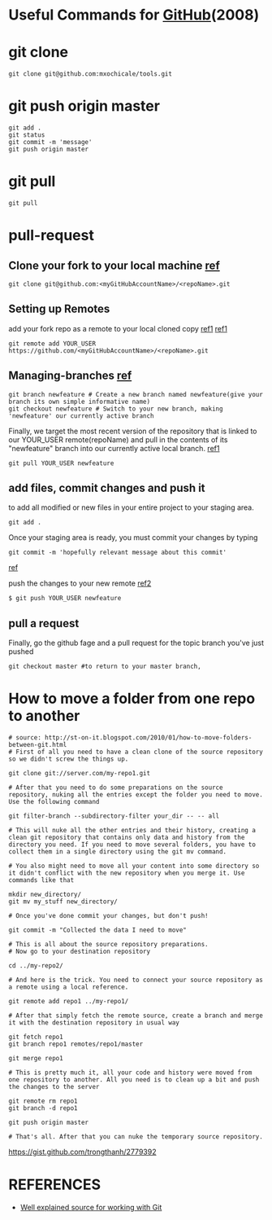 # Useful Commands for [GitHub](https://en.wikipedia.org/wiki/GitHub)(2008)


# git clone
```
git clone git@github.com:mxochicale/tools.git

```


# git push origin master

```
git add .  
git status  
git commit -m 'message'
git push origin master
```

# git pull

```
git pull
```


# pull-request


## Clone your fork to your local machine [ref](https://gist.github.com/Chaser324/ce0505fbed06b947d962#creating-a-fork)
```
git clone git@github.com:<myGitHubAccountName>/<repoName>.git
```

## Setting up Remotes
add your fork repo as a remote to your local cloned copy [ref1](https://stackoverflow.com/questions/14906187/how-to-submit-a-pull-request-from-a-cloned-repo)
[ref1](https://github.com/GarageGames/Torque2D/wiki/Cloning-the-repo-and-working-with-Git#3--setting-up-remotes)
```
git remote add YOUR_USER  https://github.com/<myGitHubAccountName>/<repoName>.git
```

## Managing-branches [ref](https://github.com/GarageGames/Torque2D/wiki/Cloning-the-repo-and-working-with-Git#4---managing-branches)

```
git branch newfeature # Create a new branch named newfeature(give your branch its own simple informative name)
git checkout newfeature # Switch to your new branch, making 'newfeature' our currently active branch

```



Finally, we target the most recent version of the repository that is linked to our
YOUR_USER remote(repoName) and pull in the contents of its "newfeature" branch into our currently active local branch.
[ref1](https://github.com/GarageGames/Torque2D/wiki/Cloning-the-repo-and-working-with-Git#4---managing-branches)
```
git pull YOUR_USER newfeature
```


## add files, commit changes and push it


to add all modified or new files in your entire project to your staging area.
```
git add .
```

Once your staging area is ready, you must commit your changes by typing
```
git commit -m 'hopefully relevant message about this commit'
```
[ref](https://github.com/GarageGames/Torque2D/wiki/Cloning-the-repo-and-working-with-Git#5---final-step--adding-files-committing-changes-and-pushing)


push the changes to your new remote
[ref2](https://hub.github.com/)
```
$ git push YOUR_USER newfeature
```



## pull a request
 Finally, go the github fage and a pull request for the topic branch you've just pushed





```
git checkout master #to return to your master branch,
```



# How to move a folder from one repo to another


```
# source: http://st-on-it.blogspot.com/2010/01/how-to-move-folders-between-git.html
# First of all you need to have a clean clone of the source repository so we didn't screw the things up.

git clone git://server.com/my-repo1.git

# After that you need to do some preparations on the source repository, nuking all the entries except the folder you need to move. Use the following command

git filter-branch --subdirectory-filter your_dir -- -- all

# This will nuke all the other entries and their history, creating a clean git repository that contains only data and history from the directory you need. If you need to move several folders, you have to collect them in a single directory using the git mv command.

# You also might need to move all your content into some directory so it didn't conflict with the new repository when you merge it. Use commands like that

mkdir new_directory/
git mv my_stuff new_directory/

# Once you've done commit your changes, but don't push!

git commit -m "Collected the data I need to move"

# This is all about the source repository preparations.
# Now go to your destination repository

cd ../my-repo2/

# And here is the trick. You need to connect your source repository as a remote using a local reference.

git remote add repo1 ../my-repo1/

# After that simply fetch the remote source, create a branch and merge it with the destination repository in usual way

git fetch repo1
git branch repo1 remotes/repo1/master

git merge repo1 

# This is pretty much it, all your code and history were moved from one repository to another. All you need is to clean up a bit and push the changes to the server

git remote rm repo1
git branch -d repo1

git push origin master

# That's all. After that you can nuke the temporary source repository.
```
https://gist.github.com/trongthanh/2779392



# REFERENCES
* [Well explained source for working with Git](https://github.com/GarageGames/Torque2D/wiki/Cloning-the-repo-and-working-with-Git)


